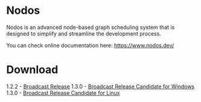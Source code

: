# Nodos

Nodos is an advanced node-based graph scheduling system that is designed to simplify and streamline the development process.

You can check online documentation here: https://www.nodos.dev/

# Download
1.2.2 - [Broadcast Release](https://github.com/nodos-dev/bundler/releases/download/v1.2.2.b3660-broadcast/Nodos-1.2.2.b3660-bundle-broadcast_1.2.zip)
1.3.0 - [Broadcast Release Candidate for Windows](https://github.com/nodos-dev/bundler/releases/download/v1.3.0.b3663-broadcast/Nodos-1.3.0.b3663-bundle-broadcast_1.3.zip)
1.3.0 - [Broadcast Release Candidate for Linux](https://github.com/nodos-dev/bundler/releases/download/v1.3.0.b3665-broadcast/Nodos-1.3.0.b3665-bundle-broadcast_1.3.tar.gz)
